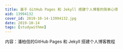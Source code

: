 ```yaml
---
title: 基于 GitHub Pages 和 Jekyll 搭建个人博客的简单心得
aid: 13994132
cover_id: 2019-10-14-13994132.jpg
date: 2019-10-14
tags: [studywithme]
---
```

内容：潘柏信的GitHub Pages 和 Jekyll 搭建个人博客教程
